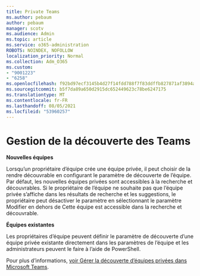 ```yaml
---
title: Private Teams
ms.author: pebaum
author: pebaum
manager: scotv
ms.audience: Admin
ms.topic: article
ms.service: o365-administration
ROBOTS: NOINDEX, NOFOLLOW
localization_priority: Normal
ms.collection: Adm_O365
ms.custom:
- "9001223"
- "6258"
ms.openlocfilehash: f92bd97ecf3145b4d27f14fdd788f7f83ddffb827871af3894aec78ba30f6a48
ms.sourcegitcommit: b5f7da89a650d2915dc652449623c78be6247175
ms.translationtype: MT
ms.contentlocale: fr-FR
ms.lasthandoff: 08/05/2021
ms.locfileid: "53960257"
---
```

# <a name="managing-discovery-of-private-teams"></a>Gestion de la découverte des Teams

**Nouvelles équipes**

Lorsqu’un propriétaire d’équipe crée une équipe privée, il peut choisir de la rendre découvrable en configurant le paramètre de découverte de l’équipe. Par défaut, les nouvelles équipes privées sont accessibles à la recherche et découvrables. Si le propriétaire de l’équipe ne souhaite pas que l’équipe privée s’affiche dans les résultats de recherche et les suggestions, le propriétaire peut désactiver le paramètre en sélectionnant le paramètre Modifier en dehors de Cette équipe est accessible dans la recherche et découvrable.  

**Équipes existantes**

Les propriétaires d’équipe peuvent définir le paramètre de découverte d’une équipe privée existante directement dans les paramètres de l’équipe et les administrateurs peuvent le faire à l’aide de PowerShell.  

Pour plus d’informations, [voir Gérer la découverte d’équipes privées dans Microsoft Teams](https://docs.microsoft.com/microsoftteams/manage-discovery-of-private-teams).
